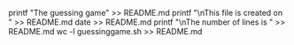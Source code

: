 printf  "The guessing game" >> README.md
printf  "\nThis file is created on " >> README.md
date >> README.md
printf "\nThe number of lines is " >> README.md
wc -l guessinggame.sh >> README.md
